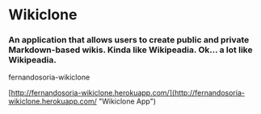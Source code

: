 # Wikiclone

### An application that allows users to create public and private Markdown-based wikis.  Kinda like Wikipeadia.  Ok... a lot like Wikipeadia.

fernandosoria-wikiclone

[http://fernandosoria-wikiclone.herokuapp.com/](http://fernandosoria-wikiclone.herokuapp.com/ "Wikiclone App")